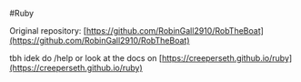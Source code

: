 #Ruby

Original repository: [https://github.com/RobinGall2910/RobTheBoat](https://github.com/RobinGall2910/RobTheBoat)

tbh idek do /help or look at the docs on [https://creeperseth.github.io/ruby](https://creeperseth.github.io/ruby)
